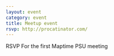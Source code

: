 ```yaml
---
layout: event
category: event
title: Meetup event
rsvp: http://procatinator.com/
---
```


RSVP For the first Maptime PSU meeting
